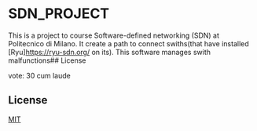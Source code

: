 # SDN_PROJECT

This is a project to course Software-defined networking (SDN) at Politecnico di Milano. It create a path to connect swiths(that have installed [Ryu]https://ryu-sdn.org/ on its). This software manages swith malfunctions## License

vote: 30 cum laude
## License
[MIT](https://choosealicense.com/licenses/mit/)
